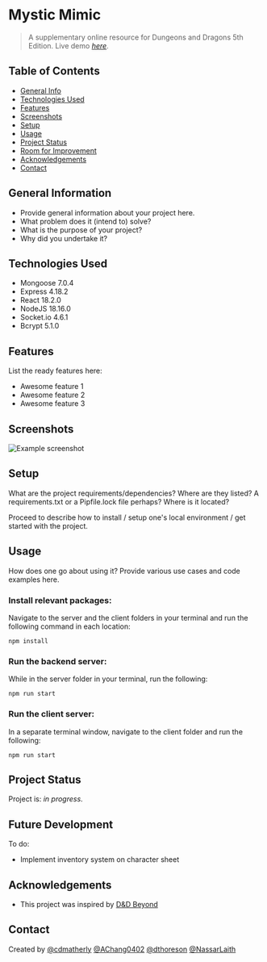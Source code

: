 # Mystic Mimic
> A supplementary online resource for Dungeons and Dragons 5th Edition.
> Live demo [_here_](https://www.example.com). <!-- If you have the project hosted somewhere, include the link here. -->

## Table of Contents
* [General Info](#general-information)
* [Technologies Used](#technologies-used)
* [Features](#features)
* [Screenshots](#screenshots)
* [Setup](#setup)
* [Usage](#usage)
* [Project Status](#project-status)
* [Room for Improvement](#room-for-improvement)
* [Acknowledgements](#acknowledgements)
* [Contact](#contact)
<!-- * [License](#license) -->


## General Information
- Provide general information about your project here.
- What problem does it (intend to) solve?
- What is the purpose of your project?
- Why did you undertake it?
<!-- You don't have to answer all the questions - just the ones relevant to your project. -->


## Technologies Used
- Mongoose 7.0.4
- Express 4.18.2
- React 18.2.0
- NodeJS 18.16.0
- Socket.io 4.6.1
- Bcrypt 5.1.0


## Features
List the ready features here:
- Awesome feature 1
- Awesome feature 2
- Awesome feature 3


## Screenshots
![Example screenshot](./img/screenshot.png)
<!-- If you have screenshots you'd like to share, include them here. -->


## Setup
What are the project requirements/dependencies? Where are they listed? A requirements.txt or a Pipfile.lock file perhaps? Where is it located?

Proceed to describe how to install / setup one's local environment / get started with the project.


## Usage
How does one go about using it?
Provide various use cases and code examples here.

### Install relevant packages:

Navigate to the server and the client folders in your terminal and run the following command in each location:

`npm install`

### Run the backend server:
While in the server folder in your terminal, run the following:

`npm run start`

### Run the client server:
In a separate terminal window, navigate to the client folder and run the following:

`npm run start`

## Project Status
Project is: _in progress_. 


## Future Development
To do:
- Implement inventory system on character sheet


## Acknowledgements
- This project was inspired by [D&D Beyond](https://www.dndbeyond.com/)


## Contact
Created by [@cdmatherly](https://github.com/cdmatherly) [@AChang0402](https://github.com/AChang0402) [@dthoreson](https://github.com/dthoreson) [@NassarLaith](https://github.com/NassarLaith)
